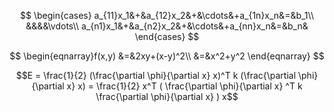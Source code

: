 $$
\begin{cases} 
		a_{11}x_1&+&a_{12}x_2&+&\cdots&+a_{1n}x_n&=&b_1\\
		&&&&\vdots\\
		a_{n1}x_1&+&a_{n2}x_2&+&\cdots&+a_{nn}x_n&=&b_n&			
\end{cases}
$$

$$
\begin{eqnarray}f(x,y)
		&=&2xy+(x-y)^2\\
		&=&x^2+y^2
\end{eqnarray}
$$


$$E = \frac{1}{2} (\frac{\partial \phi}{\partial x} x)^T k (\frac{\partial \phi}{\partial x} x) = \frac{1}{2} x^T ( \frac{\partial \phi}{\partial x} ^T k \frac{\partial \phi}{\partial x} ) x$$
